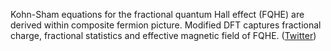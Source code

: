 
Kohn-Sham equations for the fractional quantum Hall effect (FQHE) are derived within composite fermion picture. Modified DFT captures  fractional charge, fractional statistics and effective magnetic field of FQHE. ([Twitter](https://twitter.com/JoshuahHeath/status/1151326762736979971))
